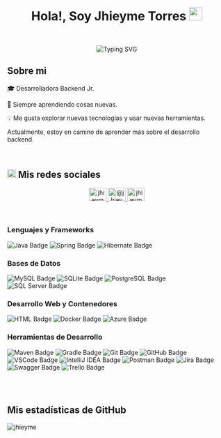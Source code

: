 <h1 align="center"> Hola!, Soy Jhieyme Torres <img src="https://github.com/rahulkarda/rahulkarda/blob/main/wave.gif?raw=true" width="30"> </h1> 
<br>

<p align="center">
    <img src="https://readme-typing-svg.demolab.com?font=Fira+Code&duration=2000&pause=1000&color=E289F7&center=true&vCenter=true&width=435&lines=Bienvenido(a)+%3A)" alt="Typing SVG" />
</p>


<h2>
    Sobre mi
</h2>

<p>🎓 Desarrolladora Backend Jr. </p>
<p>🙌 Siempre aprendiendo cosas nuevas. </p>
<p>💡 Me gusta explorar nuevas tecnologías y usar nuevas herramientas. </p>
<p> Actualmente, estoy en camino de aprender más sobre el desarrollo backend. </p>

<br>

<h2>
    <img src="https://media.giphy.com/media/2Wg89Ea84IMmkxMngo/giphy.gif" height="20"> Mis redes sociales
</h2>

<p align="center">
    <a href="https://www.linkedin.com/in/jhieyme-torres/" target="_blank">
        <img src="https://raw.githubusercontent.com/rahuldkjain/github-profile-readme-generator/master/src/images/icons/Social/linked-in-alt.svg" alt="jhieyme torres palomino" height="30" width="40" />
    </a>
    <a href="https://www.facebook.com/jennifer.torrespalomino24/" target="_blank">
        <img src="https://raw.githubusercontent.com/rahuldkjain/github-profile-readme-generator/master/src/images/icons/Social/facebook.svg" alt="@jhieyme" height="30" width="40" />
    </a>
    <a href="https://www.instagram.com/jhieyme/" target="_blank">
        <img src="https://raw.githubusercontent.com/rahuldkjain/github-profile-readme-generator/master/src/images/icons/Social/instagram.svg" alt="jhieyme" height="30" width="40" />
    </a>
</p>



<div width="100">

<!--
<h2>
    <img src="https://media.giphy.com/media/2Wg89Ea84IMmkxMngo/giphy.gif" height="20"> Mis redes sociales
</h2>


<p>
  <a href="https://www.linkedin.com/in/jhieyme-torres/" target="_blank"> 
      <img height="28" src = "https://img.shields.io/badge/-Linkedin-0e76a8?style=for-the-badge&logo=Linkedin&logoColor=white"></a>
    
  <a href="https://www.instagram.com/jhieyme/" target="_blank">
      <img height="28" src = "https://img.shields.io/badge/-Instagram-e95950?style=for-the-badge&logo=Instagram&logoColor=white"></a>
  
  <a href="https://www.facebook.com/jennifer.torrespalomino24/" target="_blank">
      <img height="28" src = "https://img.shields.io/badge/-Facebook-0866FF?style=for-the-badge&logo=Facebook&logoColor=white"></a>   
</p>
-->

  </br>

<!-- ==================================================================================================================================== -->

<h3>Lenguajes y Frameworks</h3>

<img src="https://img.shields.io/badge/Java-007396?style=for-the-badge&logo=java&logoColor=white" alt="Java Badge">
<img src="https://img.shields.io/badge/Spring-6DB33F?style=for-the-badge&logo=spring&logoColor=white" alt="Spring Badge">
<img src="https://img.shields.io/badge/Hibernate-59666C?style=for-the-badge&logo=hibernate&logoColor=white" alt="Hibernate Badge">

</br>

<h3>Bases de Datos</h3>

<img src="https://img.shields.io/badge/MySQL-4479A1?style=for-the-badge&logo=mysql&logoColor=white" alt="MySQL Badge">
<img src="https://img.shields.io/badge/SQLite-003B57?style=for-the-badge&logo=sqlite&logoColor=white" alt="SQLite Badge">
<img src="https://img.shields.io/badge/PostgreSQL-4169E1?style=for-the-badge&logo=postgresql&logoColor=white" alt="PostgreSQL Badge">
<img src="https://img.shields.io/badge/SQL_Server-CC2927?style=for-the-badge&logo=microsoft-sql-server&logoColor=white" alt="SQL Server Badge">

</br>

<h3>Desarrollo Web y Contenedores</h3>

<img src="https://img.shields.io/badge/HTML-E34F26?style=for-the-badge&logo=html5&logoColor=white" alt="HTML Badge">
<img src="https://img.shields.io/badge/Docker-2496ED?style=for-the-badge&logo=docker&logoColor=white" alt="Docker Badge">
<img src="https://img.shields.io/badge/Azure-0078D4?style=for-the-badge&logo=microsoft-azure&logoColor=white" alt="Azure Badge">

</br>

<h3>Herramientas de Desarrollo</h3>

<img src="https://img.shields.io/badge/Maven-C71A36?style=for-the-badge&logo=apache-maven&logoColor=white" alt="Maven Badge">
<img src="https://img.shields.io/badge/Gradle-02303A?style=for-the-badge&logo=gradle&logoColor=white" alt="Gradle Badge">
<img src="https://img.shields.io/badge/Git-F05032?style=for-the-badge&logo=git&logoColor=white" alt="Git Badge">
<img src="https://img.shields.io/badge/GitHub-181717?style=for-the-badge&logo=github&logoColor=white" alt="GitHub Badge">
<img src="https://img.shields.io/badge/VSCode-007ACC?style=for-the-badge&logo=visual-studio-code&logoColor=white" alt="VSCode Badge">
<img src="https://img.shields.io/badge/IntelliJ_IDEA-000000?style=for-the-badge&logo=intellij-idea&logoColor=white" alt="IntelliJ IDEA Badge">
<img src="https://img.shields.io/badge/Postman-FF6C37?style=for-the-badge&logo=postman&logoColor=white" alt="Postman Badge">
<img src="https://img.shields.io/badge/Jira-0052CC?style=for-the-badge&logo=jira&logoColor=white" alt="Jira Badge">
<img src="https://img.shields.io/badge/Swagger-85EA2D?style=for-the-badge&logo=swagger&logoColor=white" alt="Swagger Badge">
<img src="https://img.shields.io/badge/Trello-0052CC?style=for-the-badge&logo=trello&logoColor=white" alt="Trello Badge">

</br> </br>

<!--  
<h3>Tecnologías</h3>

  [![My Skills](https://skillicons.dev/icons?i=java,spring,mysql,sqlite,postgres,hibernate,html,docker,azure&theme=light)](https://skillicons.dev)
  
</br>

  <h3>Herramientas de Desarrollo</h3>
  
  [![My Tools](https://skillicons.dev/icons?i=maven,gradle,git,github,vscode,idea,postman&theme=light)](https://skillicons.dev)

</br>
-->
<!-- ==================================================================================================================================== -->

<h2>Mis estadísticas de GitHub</h2>

<p><img align="left" src="https://github-readme-stats.vercel.app/api/top-langs?username=jhieyme&show_icons=true&theme=dark&locale=en&layout=compact" alt="jhieyme" /></p>
  
</div>




